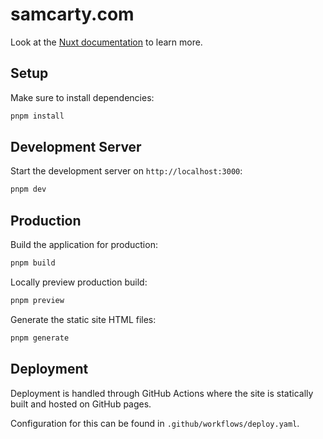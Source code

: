 # samcarty.com

Look at the [Nuxt documentation](https://nuxt.com/docs/getting-started/introduction) to learn more.

## Setup

Make sure to install dependencies:

```bash
pnpm install
```

## Development Server

Start the development server on `http://localhost:3000`:

```bash
pnpm dev
```

## Production

Build the application for production:

```bash
pnpm build
```

Locally preview production build:

```bash
pnpm preview
```

Generate the static site HTML files:

```bash
pnpm generate
```

## Deployment

Deployment is handled through GitHub Actions where the site is statically built and hosted on GitHub pages.

Configuration for this can be found in `.github/workflows/deploy.yaml`.

